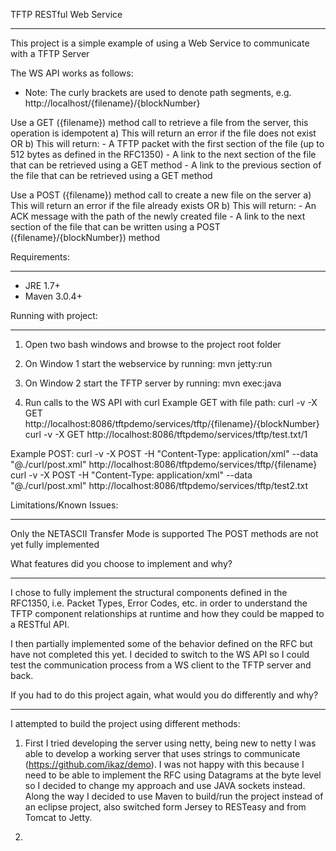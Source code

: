 TFTP RESTful Web Service
************************
This project is a simple example of using a Web Service to communicate with a TFTP Server

The WS API works as follows:
* Note: The curly brackets are used to denote path segments, e.g. http://localhost/{filename}/{blockNumber}

Use a GET ({filename}) method call to retrieve a file from the server, this operation is idempotent
a) This will return an error if the file does not exist OR
b) This will return:
	- A TFTP packet with the first section of the file (up to 512 bytes as defined in the RFC1350)
  	- A link to the next section of the file that can be retrieved using a GET method
  	- A link to the previous section of the file that can be retrieved using a GET method

Use a POST ({filename}) method call to create a new file on the server
a) This will return an error if the file already exists OR
b) This will return:
	- An ACK message with the path of the newly created file
  	- A link to the next section of the file that can be written using a POST ({filename}/{blockNumber}) method

Requirements:
********************
- JRE 1.7+
- Maven 3.0.4+


Running with project:
*********************
1. Open two bash windows and browse to the project root folder
2. On Window 1 start the webservice by running:
mvn jetty:run

3. On Window 2 start the TFTP server by running:
mvn exec:java

4. Run calls to the WS API with curl
Example GET with file path:
curl -v -X GET http://localhost:8086/tftpdemo/services/tftp/{filename}/{blockNumber}
curl -v -X GET http://localhost:8086/tftpdemo/services/tftp/test.txt/1

Example POST:
curl -v -X POST -H "Content-Type: application/xml"  --data "@./curl/post.xml" http://localhost:8086/tftpdemo/services/tftp/{filename}
curl -v -X POST -H "Content-Type: application/xml"  --data "@./curl/post.xml" http://localhost:8086/tftpdemo/services/tftp/test2.txt

Limitations/Known Issues:
*************************
Only the NETASCII Transfer Mode is supported
The POST methods are not yet fully implemented

What features did you choose to implement and why?
***************************************************************************
I chose to fully implement the structural components defined in the RFC1350, i.e. Packet Types, Error Codes, etc. in order to understand the TFTP component relationships at runtime and how they could be mapped to a RESTful API.

I then partially implemented some of the behavior defined on the RFC but have not completed this yet. I decided to switch to the WS API so I could test the communication process from a WS client to the TFTP server and back.


If you had to do this project again, what would you do differently and why?
***************************************************************************
I attempted to build the project using different methods:
1. First I tried developing the server using netty, being new to netty I was able to develop a working server that uses strings to communicate (https://github.com/ikaz/demo). I was not happy with this because I need to be able to implement the RFC using Datagrams at the byte level so I decided to change my approach and use JAVA sockets instead. Along the way I decided to use Maven to build/run the project instead of an eclipse project, also switched form Jersey to RESTeasy and from Tomcat to Jetty.

2. 